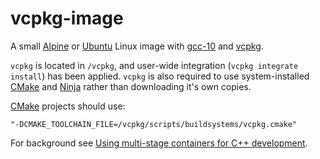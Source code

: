 # vcpkg-image
A small [Alpine] or [Ubuntu] Linux image with [gcc-10] and [vcpkg].

`vcpkg` is located in `/vcpkg`, and user-wide integration (`vcpkg integrate install`) has been applied.
`vcpkg` is also required to use system-installed [CMake] and [Ninja] rather than
downloading it's own copies.

[CMake] projects should use:

```
"-DCMAKE_TOOLCHAIN_FILE=/vcpkg/scripts/buildsystems/vcpkg.cmake"
```

For background see [Using multi-stage containers for C++ development][1].

[Alpine]:https://alpinelinux.org
[Ubuntu]:https://ubuntu.com
[gcc-10]:https://gcc.gnu.org/gcc-10/
[vcpkg]:https://vcpkg.readthedocs.io/en/latest/
[CMake]:https://cmake.org
[Ninja]:https://ninja-build.org
[1]:https://devblogs.microsoft.com/cppblog/using-multi-stage-containers-for-c-development/
